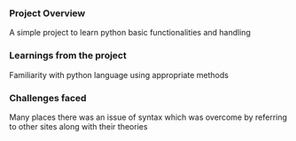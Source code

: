 ### Project Overview

 A simple project to learn python basic functionalities and handling


### Learnings from the project

 Familiarity with python language using appropriate methods


### Challenges faced

 Many places there was an issue of syntax which was overcome by referring to other sites along with their theories


